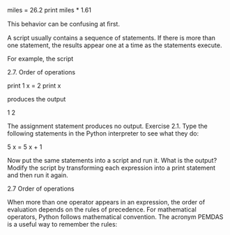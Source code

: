 miles = 26.2 print miles * 1.61

This behavior can be confusing at ﬁrst.

A script usually contains a sequence of statements. If there is more than one statement, the results appear one at a time as the statements execute.

For example, the script

2.7. Order of operations

print 1 x = 2 print x

produces the output

1 2

The assignment statement produces no output. Exercise 2.1. Type the following statements in the Python interpreter to see what they do:

5 x = 5 x + 1

Now put the same statements into a script and run it. What is the output? Modify the script by transforming each expression into a print statement and then run it again.

2.7 Order of operations

When more than one operator appears in an expression, the order of evaluation depends on the rules of precedence. For mathematical operators, Python follows mathematical convention. The acronym PEMDAS is a useful way to remember the rules:
